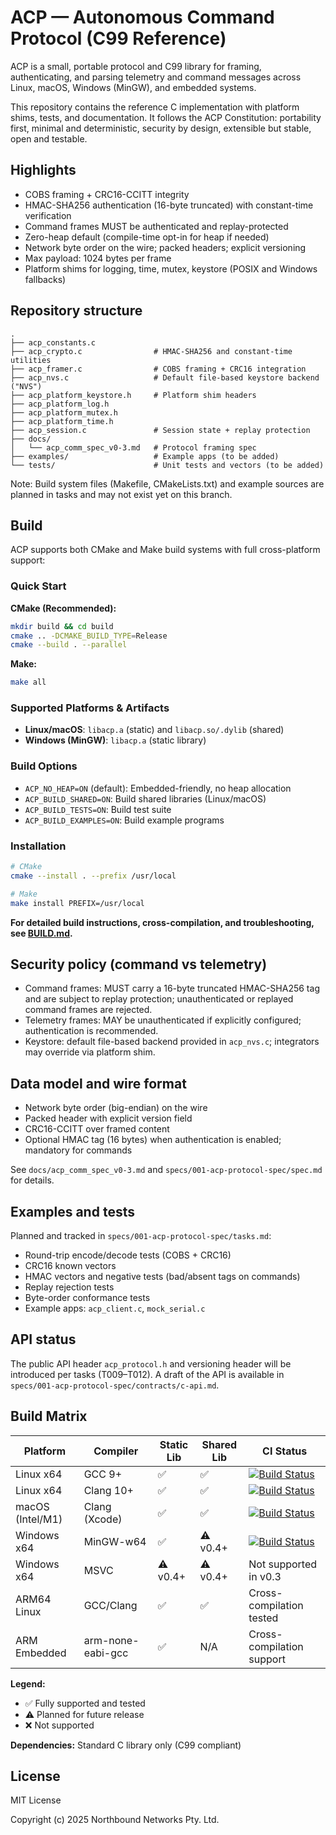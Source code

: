 # ACP — Autonomous Command Protocol (C99 Reference)

ACP is a small, portable protocol and C99 library for framing, authenticating, and parsing telemetry and command messages across Linux, macOS, Windows (MinGW), and embedded systems.

This repository contains the reference C implementation with platform shims, tests, and documentation. It follows the ACP Constitution: portability first, minimal and deterministic, security by design, extensible but stable, open and testable.

## Highlights

- COBS framing + CRC16-CCITT integrity
- HMAC-SHA256 authentication (16-byte truncated) with constant-time verification
- Command frames MUST be authenticated and replay-protected
- Zero-heap default (compile-time opt-in for heap if needed)
- Network byte order on the wire; packed headers; explicit versioning
- Max payload: 1024 bytes per frame
- Platform shims for logging, time, mutex, keystore (POSIX and Windows fallbacks)

## Repository structure

```text
.
├── acp_constants.c
├── acp_crypto.c                # HMAC-SHA256 and constant-time utilities
├── acp_framer.c                # COBS framing + CRC16 integration
├── acp_nvs.c                   # Default file-based keystore backend ("NVS")
├── acp_platform_keystore.h     # Platform shim headers
├── acp_platform_log.h
├── acp_platform_mutex.h
├── acp_platform_time.h
├── acp_session.c               # Session state + replay protection
├── docs/
│   └── acp_comm_spec_v0-3.md   # Protocol framing spec
├── examples/                   # Example apps (to be added)
└── tests/                      # Unit tests and vectors (to be added)
```

Note: Build system files (Makefile, CMakeLists.txt) and example sources are planned in tasks and may not exist yet on this branch.

## Build

ACP supports both CMake and Make build systems with full cross-platform support:

### Quick Start

**CMake (Recommended):**
```bash
mkdir build && cd build
cmake .. -DCMAKE_BUILD_TYPE=Release
cmake --build . --parallel
```

**Make:**
```bash
make all
```

### Supported Platforms & Artifacts

- **Linux/macOS**: `libacp.a` (static) and `libacp.so/.dylib` (shared)
- **Windows (MinGW)**: `libacp.a` (static library)

### Build Options

- `ACP_NO_HEAP=ON` (default): Embedded-friendly, no heap allocation
- `ACP_BUILD_SHARED=ON`: Build shared libraries (Linux/macOS)
- `ACP_BUILD_TESTS=ON`: Build test suite
- `ACP_BUILD_EXAMPLES=ON`: Build example programs

### Installation

```bash
# CMake
cmake --install . --prefix /usr/local

# Make
make install PREFIX=/usr/local
```

**For detailed build instructions, cross-compilation, and troubleshooting, see [BUILD.md](docs/BUILD.md).**

## Security policy (command vs telemetry)

- Command frames: MUST carry a 16-byte truncated HMAC-SHA256 tag and are subject to replay protection; unauthenticated or replayed command frames are rejected.
- Telemetry frames: MAY be unauthenticated if explicitly configured; authentication is recommended.
- Keystore: default file-based backend provided in `acp_nvs.c`; integrators may override via platform shim.

## Data model and wire format

- Network byte order (big-endian) on the wire
- Packed header with explicit version field
- CRC16-CCITT over framed content
- Optional HMAC tag (16 bytes) when authentication is enabled; mandatory for commands

See `docs/acp_comm_spec_v0-3.md` and `specs/001-acp-protocol-spec/spec.md` for details.

## Examples and tests

Planned and tracked in `specs/001-acp-protocol-spec/tasks.md`:

- Round-trip encode/decode tests (COBS + CRC16)
- CRC16 known vectors
- HMAC vectors and negative tests (bad/absent tags on commands)
- Replay rejection tests
- Byte-order conformance tests
- Example apps: `acp_client.c`, `mock_serial.c`

## API status

The public API header `acp_protocol.h` and versioning header will be introduced per tasks (T009–T012). A draft of the API is available in `specs/001-acp-protocol-spec/contracts/c-api.md`.

## Build Matrix

| Platform | Compiler | Static Lib | Shared Lib | CI Status |
|----------|----------|------------|------------|-----------|
| Linux x64 | GCC 9+ | ✅ | ✅ | [![Build Status](https://github.com/pzanna/acp/workflows/Build%20and%20Test/badge.svg)](https://github.com/pzanna/acp/actions) |
| Linux x64 | Clang 10+ | ✅ | ✅ | [![Build Status](https://github.com/pzanna/acp/workflows/Build%20and%20Test/badge.svg)](https://github.com/pzanna/acp/actions) |
| macOS (Intel/M1) | Clang (Xcode) | ✅ | ✅ | [![Build Status](https://github.com/pzanna/acp/workflows/Build%20and%20Test/badge.svg)](https://github.com/pzanna/acp/actions) |
| Windows x64 | MinGW-w64 | ✅ | ⚠️ v0.4+ | [![Build Status](https://github.com/pzanna/acp/workflows/Build%20and%20Test/badge.svg)](https://github.com/pzanna/acp/actions) |
| Windows x64 | MSVC | ⚠️ v0.4+ | ⚠️ v0.4+ | Not supported in v0.3 |
| ARM64 Linux | GCC/Clang | ✅ | ✅ | Cross-compilation tested |
| ARM Embedded | arm-none-eabi-gcc | ✅ | N/A | Cross-compilation support |

**Legend:**
- ✅ Fully supported and tested
- ⚠️ Planned for future release  
- ❌ Not supported

**Dependencies:** Standard C library only (C99 compliant)

## License

MIT License

Copyright (c) 2025 Northbound Networks Pty. Ltd.
